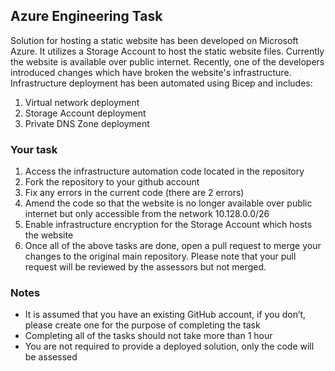 ## Azure Engineering Task

Solution for hosting a static website has been developed on Microsoft Azure. It utilizes a Storage Account to host the static website files. Currently the website is available over public internet. Recently, one of the developers introduced changes which have broken the website's infrastructure. Infrastructure deployment has been automated using Bicep and includes:

1. Virtual network deployment
2. Storage Account deployment
3. Private DNS Zone deployment

### Your task

1. Access the infrastructure automation code located in the repository
2. Fork the repository to your github account
3. Fix any errors in the current code (there are 2 errors)
4. Amend the code so that the website is no longer available over public internet but only accessible from the network 10.128.0.0/26
5. Enable infrastructure encryption for the Storage Account which hosts the website
6. Once all of the above tasks are done, open a pull request to merge your changes to the original main repository. Please note that your pull request will be reviewed by the assessors but not merged.

### Notes

- It is assumed that you have an existing GitHub account, if you don’t, please create one for the purpose of completing the task
- Completing all of the tasks should not take more than 1 hour
- You are not required to provide a deployed solution, only the code will be assessed

